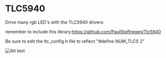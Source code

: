 # TLC5940
Drive many rgb LED's with the TLC5940 drivers

remember to include this library:https://github.com/PaulStoffregen/Tlc5940


Be sure to edit the tlc_config.h file to reflect "#define NUM_TLCS    2"

![Alt text](https://i.imgsafe.org/10ede80965.png "TLC5940 schematic")
